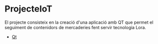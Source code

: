 # ProjecteIoT

El projecte consisteix en la creació d'una aplicació amb QT que permet el seguiment de contenidors de mercaderies fent servir tecnologia Lora.

* [Qt](/Qt)
